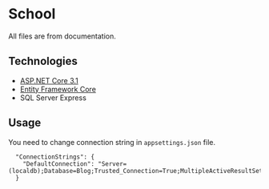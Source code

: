 # School

All files are from documentation.

## Technologies

- [ASP.NET Core 3.1](https://docs.microsoft.com/en-us/aspnet/core/?view=aspnetcore-3.1)
- [Entity Framework Core](https://docs.microsoft.com/en-us/ef/)
- SQL Server Express


## Usage

You need to change connection string in ``appsettings.json`` file.
```
  "ConnectionStrings": {
    "DefaultConnection": "Server=(localdb);Database=Blog;Trusted_Connection=True;MultipleActiveResultSets=true"
  }
```
